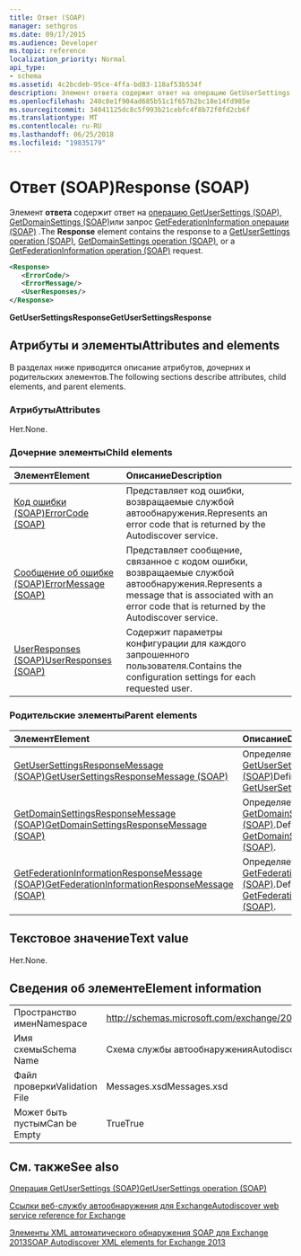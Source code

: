 ```yaml
---
title: Ответ (SOAP)
manager: sethgros
ms.date: 09/17/2015
ms.audience: Developer
ms.topic: reference
localization_priority: Normal
api_type:
- schema
ms.assetid: 4c2bcdeb-95ce-4ffa-bd83-118af53b534f
description: Элемент ответа содержит ответ на операцию GetUserSettings (SOAP), операция GetDomainSettings (SOAP) или запрос операции (SOAP) GetFederationInformation.
ms.openlocfilehash: 240c8e1f904ad685b51c1f657b2bc18e14fd985e
ms.sourcegitcommit: 34041125dc8c5f993b21cebfc4f8b72f0fd2cb6f
ms.translationtype: MT
ms.contentlocale: ru-RU
ms.lasthandoff: 06/25/2018
ms.locfileid: "19835179"
---
```

# <a name="response-soap"></a><span data-ttu-id="eb8b5-103">Ответ (SOAP)</span><span class="sxs-lookup"><span data-stu-id="eb8b5-103">Response (SOAP)</span></span>

<span data-ttu-id="eb8b5-104">Элемент **ответа** содержит ответ на [операцию GetUserSettings (SOAP)](getusersettings-operation-soap.md), [GetDomainSettings (SOAP)](getdomainsettings-operation-soap.md)или запрос [GetFederationInformation операции (SOAP)](getfederationinformation-operation-soap.md) .</span><span class="sxs-lookup"><span data-stu-id="eb8b5-104">The **Response** element contains the response to a [GetUserSettings operation (SOAP)](getusersettings-operation-soap.md), [GetDomainSettings operation (SOAP)](getdomainsettings-operation-soap.md), or a [GetFederationInformation operation (SOAP)](getfederationinformation-operation-soap.md) request.</span></span> 
  
```XML
<Response>
   <ErrorCode/>
   <ErrorMessage/>
   <UserResponses/>
</Response>
```

 <span data-ttu-id="eb8b5-105">**GetUserSettingsResponse**</span><span class="sxs-lookup"><span data-stu-id="eb8b5-105">**GetUserSettingsResponse**</span></span>
## <a name="attributes-and-elements"></a><span data-ttu-id="eb8b5-106">Атрибуты и элементы</span><span class="sxs-lookup"><span data-stu-id="eb8b5-106">Attributes and elements</span></span>

<span data-ttu-id="eb8b5-107">В разделах ниже приводится описание атрибутов, дочерних и родительских элементов.</span><span class="sxs-lookup"><span data-stu-id="eb8b5-107">The following sections describe attributes, child elements, and parent elements.</span></span>
  
### <a name="attributes"></a><span data-ttu-id="eb8b5-108">Атрибуты</span><span class="sxs-lookup"><span data-stu-id="eb8b5-108">Attributes</span></span>

<span data-ttu-id="eb8b5-109">Нет.</span><span class="sxs-lookup"><span data-stu-id="eb8b5-109">None.</span></span>
  
### <a name="child-elements"></a><span data-ttu-id="eb8b5-110">Дочерние элементы</span><span class="sxs-lookup"><span data-stu-id="eb8b5-110">Child elements</span></span>

|<span data-ttu-id="eb8b5-111">**Элемент**</span><span class="sxs-lookup"><span data-stu-id="eb8b5-111">**Element**</span></span>|<span data-ttu-id="eb8b5-112">**Описание**</span><span class="sxs-lookup"><span data-stu-id="eb8b5-112">**Description**</span></span>|
|:-----|:-----|
|[<span data-ttu-id="eb8b5-113">Код ошибки (SOAP)</span><span class="sxs-lookup"><span data-stu-id="eb8b5-113">ErrorCode (SOAP)</span></span>](errorcode-soap.md) <br/> |<span data-ttu-id="eb8b5-114">Представляет код ошибки, возвращаемые службой автообнаружения.</span><span class="sxs-lookup"><span data-stu-id="eb8b5-114">Represents an error code that is returned by the Autodiscover service.</span></span>  <br/> |
|[<span data-ttu-id="eb8b5-115">Сообщение об ошибке (SOAP)</span><span class="sxs-lookup"><span data-stu-id="eb8b5-115">ErrorMessage (SOAP)</span></span>](errormessage-soap.md) <br/> |<span data-ttu-id="eb8b5-116">Представляет сообщение, связанное с кодом ошибки, возвращаемые службой автообнаружения.</span><span class="sxs-lookup"><span data-stu-id="eb8b5-116">Represents a message that is associated with an error code that is returned by the Autodiscover service.</span></span>  <br/> |
|[<span data-ttu-id="eb8b5-117">UserResponses (SOAP)</span><span class="sxs-lookup"><span data-stu-id="eb8b5-117">UserResponses (SOAP)</span></span>](userresponses-soap.md) <br/> |<span data-ttu-id="eb8b5-118">Содержит параметры конфигурации для каждого запрошенного пользователя.</span><span class="sxs-lookup"><span data-stu-id="eb8b5-118">Contains the configuration settings for each requested user.</span></span>  <br/> |
   
### <a name="parent-elements"></a><span data-ttu-id="eb8b5-119">Родительские элементы</span><span class="sxs-lookup"><span data-stu-id="eb8b5-119">Parent elements</span></span>

|<span data-ttu-id="eb8b5-120">**Элемент**</span><span class="sxs-lookup"><span data-stu-id="eb8b5-120">**Element**</span></span>|<span data-ttu-id="eb8b5-121">**Описание**</span><span class="sxs-lookup"><span data-stu-id="eb8b5-121">**Description**</span></span>|
|:-----|:-----|
|[<span data-ttu-id="eb8b5-122">GetUserSettingsResponseMessage (SOAP)</span><span class="sxs-lookup"><span data-stu-id="eb8b5-122">GetUserSettingsResponseMessage (SOAP)</span></span>](getusersettingsresponsemessage-soap.md) <br/> |<span data-ttu-id="eb8b5-123">Определяет ответ на [GetUserSettingsRequest (SOAP)](getusersettingsrequest-soap.md)</span><span class="sxs-lookup"><span data-stu-id="eb8b5-123">Defines a response to a [GetUserSettingsRequest (SOAP)](getusersettingsrequest-soap.md)</span></span> <br/> |
|[<span data-ttu-id="eb8b5-124">GetDomainSettingsResponseMessage (SOAP)</span><span class="sxs-lookup"><span data-stu-id="eb8b5-124">GetDomainSettingsResponseMessage (SOAP)</span></span>](getdomainsettingsresponsemessage-soap.md) <br/> |<span data-ttu-id="eb8b5-125">Определяет ответ на [GetDomainSettingsRequest (SOAP)](getdomainsettingsrequest-soap.md).</span><span class="sxs-lookup"><span data-stu-id="eb8b5-125">Defines a response to a [GetDomainSettingsRequest (SOAP)](getdomainsettingsrequest-soap.md).</span></span>  <br/> |
|[<span data-ttu-id="eb8b5-126">GetFederationInformationResponseMessage (SOAP)</span><span class="sxs-lookup"><span data-stu-id="eb8b5-126">GetFederationInformationResponseMessage (SOAP)</span></span>](getfederationinformationresponsemessage-soap.md) <br/> |<span data-ttu-id="eb8b5-127">Определяет ответ на [GetFederationInformationRequest (SOAP)](getfederationinformationrequest-soap.md).</span><span class="sxs-lookup"><span data-stu-id="eb8b5-127">Defines a response to a [GetFederationInformationRequest (SOAP)](getfederationinformationrequest-soap.md).</span></span>  <br/> |
   
## <a name="text-value"></a><span data-ttu-id="eb8b5-128">Текстовое значение</span><span class="sxs-lookup"><span data-stu-id="eb8b5-128">Text value</span></span>

<span data-ttu-id="eb8b5-129">Нет.</span><span class="sxs-lookup"><span data-stu-id="eb8b5-129">None.</span></span>
  
## <a name="element-information"></a><span data-ttu-id="eb8b5-130">Сведения об элементе</span><span class="sxs-lookup"><span data-stu-id="eb8b5-130">Element information</span></span>

|||
|:-----|:-----|
|<span data-ttu-id="eb8b5-131">Пространство имен</span><span class="sxs-lookup"><span data-stu-id="eb8b5-131">Namespace</span></span>  <br/> |http://schemas.microsoft.com/exchange/2010/Autodiscover  <br/> |
|<span data-ttu-id="eb8b5-132">Имя схемы</span><span class="sxs-lookup"><span data-stu-id="eb8b5-132">Schema Name</span></span>  <br/> |<span data-ttu-id="eb8b5-133">Схема службы автообнаружения</span><span class="sxs-lookup"><span data-stu-id="eb8b5-133">Autodiscover schema</span></span>  <br/> |
|<span data-ttu-id="eb8b5-134">Файл проверки</span><span class="sxs-lookup"><span data-stu-id="eb8b5-134">Validation File</span></span>  <br/> |<span data-ttu-id="eb8b5-135">Messages.xsd</span><span class="sxs-lookup"><span data-stu-id="eb8b5-135">Messages.xsd</span></span>  <br/> |
|<span data-ttu-id="eb8b5-136">Может быть пустым</span><span class="sxs-lookup"><span data-stu-id="eb8b5-136">Can be Empty</span></span>  <br/> |<span data-ttu-id="eb8b5-137">True</span><span class="sxs-lookup"><span data-stu-id="eb8b5-137">True</span></span>  <br/> |
   
## <a name="see-also"></a><span data-ttu-id="eb8b5-138">См. также</span><span class="sxs-lookup"><span data-stu-id="eb8b5-138">See also</span></span>



[<span data-ttu-id="eb8b5-139">Операция GetUserSettings (SOAP)</span><span class="sxs-lookup"><span data-stu-id="eb8b5-139">GetUserSettings operation (SOAP)</span></span>](getusersettings-operation-soap.md)


[<span data-ttu-id="eb8b5-140">Ссылки веб-службу автообнаружения для Exchange</span><span class="sxs-lookup"><span data-stu-id="eb8b5-140">Autodiscover web service reference for Exchange</span></span>](autodiscover-web-service-reference-for-exchange.md)
  
[<span data-ttu-id="eb8b5-141">Элементы XML автоматического обнаружения SOAP для Exchange 2013</span><span class="sxs-lookup"><span data-stu-id="eb8b5-141">SOAP Autodiscover XML elements for Exchange 2013</span></span>](soap-autodiscover-xml-elements-for-exchange-2013.md)

